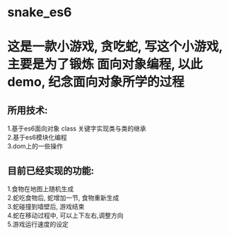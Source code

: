 # snake_es6

<h1>这是一款小游戏, 贪吃蛇, 写这个小游戏, 主要是为了锻炼 面向对象编程, 以此demo, 纪念面向对象所学的过程</h1>

<h2>所用技术:</h2>
1.基于es6面向对象 class 关键字实现类与类的继承<br/>
2.基于es6模块化编程<br/>
3.dom上的一些操作<br/>

<h2>目前已经实现的功能:</h2>
1.食物在地图上随机生成<br/>
2.蛇吃食物后, 蛇增加一节, 食物重新生成<br/>
3.蛇碰撞到墙壁后, 游戏结束<br/>
4.蛇在移动过程中, 可以上下左右,调整方向<br/>
5.游戏运行速度的设定<br/>
